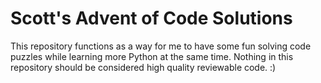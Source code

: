 # Scott's Advent of Code Solutions
This repository functions as a way for me to have some fun solving code puzzles
while learning more Python at the same time. Nothing in this repository should
be considered high quality reviewable code. :)